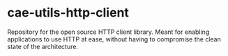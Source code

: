 # cae-utils-http-client
Repository for the open source HTTP client library. Meant for enabling applications to use HTTP at ease, without having to compromise the clean state of the architecture.
